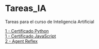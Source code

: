 # Tareas_IA
Tareas para el curso de Inteligencia Artificial

<a href="https://glendyco.github.io/Tareas_IA/Certificado_Python.pdf">1 - Certificado  Python</a> <br>
<a href="https://glendyco.github.io/Tareas_IA/Certificado_JavaScript.pdf">1 - Certificado JavaScript</a>  <br>
<a href="https://glendyco.github.io/Tareas_IA/01_reflex_agent.html">2 - Agent Reflex</a>

